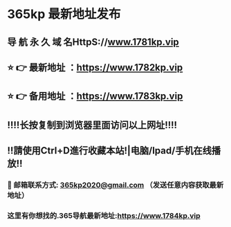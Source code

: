 # 365kp 最新地址发布 
## 导 航 永 久 域 名HttpS://www.1781kp.vip
## ⭐️ 👉 最新地址 ：https://www.1782kp.vip
## ⭐️ 👉 备用地址 ：https://www.1783kp.vip
## ‼️‼️长按复制到浏览器里面访问以上网址‼️‼️
## ‼️請使用Ctrl+D進行收藏本站!|电脑/Ipad/手机在线播放‼️
### 📧 邮箱联系方式: 365kp2020@gmail.com （发送任意内容获取最新地址）
### 这里有你想找的.365导航最新地址:https://www.1784kp.vip

